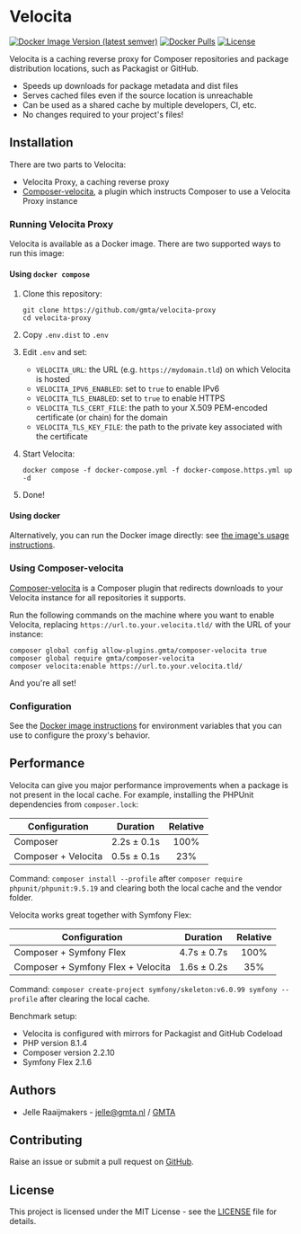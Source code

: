 # Velocita

[![Docker Image Version (latest semver)](https://img.shields.io/docker/v/gmta/velocita-proxy?sort=semver)](https://hub.docker.com/r/gmta/velocita-proxy)
[![Docker Pulls](https://img.shields.io/docker/pulls/gmta/velocita-proxy)](https://hub.docker.com/r/gmta/velocita-proxy)
[![License](https://img.shields.io/github/license/gmta/velocita-proxy)](https://github.com/gmta/velocita-proxy/blob/master/LICENSE)

Velocita is a caching reverse proxy for Composer repositories and package distribution locations, such as Packagist or GitHub.

* Speeds up downloads for package metadata and dist files
* Serves cached files even if the source location is unreachable
* Can be used as a shared cache by multiple developers, CI, etc.
* No changes required to your project's files!

## Installation

There are two parts to Velocita:

* Velocita Proxy, a caching reverse proxy
* [Composer-velocita](https://github.com/gmta/composer-velocita), a plugin which instructs Composer to use a Velocita Proxy instance

### Running Velocita Proxy

Velocita is available as a Docker image. There are two supported ways to run this image:

#### Using `docker compose`

1. Clone this repository:

    ```
    git clone https://github.com/gmta/velocita-proxy
    cd velocita-proxy
    ```

2. Copy `.env.dist` to `.env`
3. Edit `.env` and set:

    * `VELOCITA_URL`: the URL (e.g. `https://mydomain.tld`) on which Velocita is hosted
    * `VELOCITA_IPV6_ENABLED`: set to `true` to enable IPv6
    * `VELOCITA_TLS_ENABLED`: set to `true` to enable HTTPS
    * `VELOCITA_TLS_CERT_FILE`: the path to your X.509 PEM-encoded certificate (or chain) for the domain
    * `VELOCITA_TLS_KEY_FILE`: the path to the private key associated with the certificate

4. Start Velocita:

    ```
    docker compose -f docker-compose.yml -f docker-compose.https.yml up -d
    ```

5. Done!

#### Using docker

Alternatively, you can run the Docker image directly: see [the image's usage instructions](proxy/README.md).

### Using Composer-velocita

[Composer-velocita](https://github.com/gmta/composer-velocita) is a Composer plugin that redirects downloads
to your Velocita instance for all repositories it supports.

Run the following commands on the machine where you want to enable Velocita, replacing
`https://url.to.your.velocita.tld/` with the URL of your instance:

```
composer global config allow-plugins.gmta/composer-velocita true
composer global require gmta/composer-velocita
composer velocita:enable https://url.to.your.velocita.tld/
```

And you're all set!

### Configuration

See the [Docker image instructions](proxy/README.md) for environment variables that you can use to configure the
proxy's behavior.

## Performance

Velocita can give you major performance improvements when a package is not present in the local cache. For example,
installing the PHPUnit dependencies from `composer.lock`:

| Configuration       | Duration     | Relative |
| ------------------- |:------------:|:--------:|
| Composer            |  2.2s ± 0.1s |   100%   |
| Composer + Velocita |  0.5s ± 0.1s |    23%   |

Command: `composer install --profile` after `composer require phpunit/phpunit:9.5.19` and clearing both the local cache
and the vendor folder.

Velocita works great together with Symfony Flex:

| Configuration                      | Duration    | Relative |
| ---------------------------------- |:-----------:|:--------:|
| Composer + Symfony Flex            | 4.7s ± 0.7s |   100%   |
| Composer + Symfony Flex + Velocita | 1.6s ± 0.2s |    35%   |

Command: `composer create-project symfony/skeleton:v6.0.99 symfony --profile` after clearing the local cache.

Benchmark setup:

* Velocita is configured with mirrors for Packagist and GitHub Codeload
* PHP version 8.1.4
* Composer version 2.2.10
* Symfony Flex 2.1.6

## Authors

* Jelle Raaijmakers - [jelle@gmta.nl](mailto:jelle@gmta.nl) / [GMTA](https://github.com/GMTA)

## Contributing

Raise an issue or submit a pull request on [GitHub](https://github.com/gmta/velocita-proxy).

## License

This project is licensed under the MIT License - see the [LICENSE](LICENSE) file for details.
